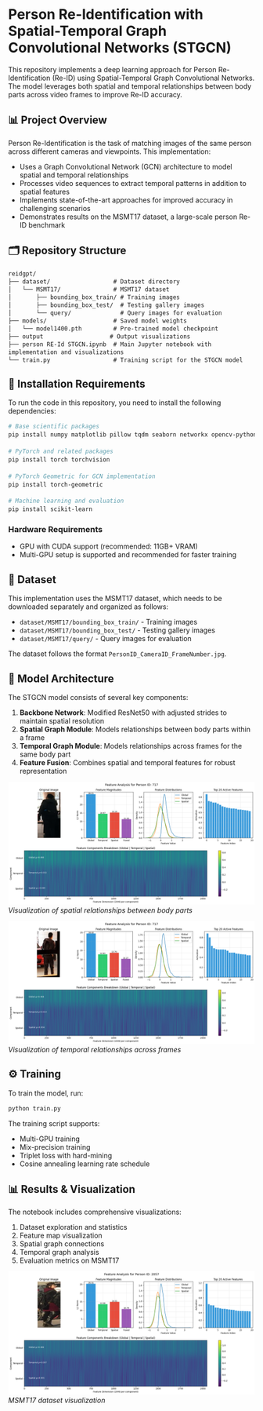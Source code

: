 # Person Re-Identification with Spatial-Temporal Graph Convolutional Networks (STGCN)

This repository implements a deep learning approach for Person Re-Identification (Re-ID) using Spatial-Temporal Graph Convolutional Networks. The model leverages both spatial and temporal relationships between body parts across video frames to improve Re-ID accuracy.

## 📊 Project Overview

Person Re-Identification is the task of matching images of the same person across different cameras and viewpoints. This implementation:

- Uses a Graph Convolutional Network (GCN) architecture to model spatial and temporal relationships
- Processes video sequences to extract temporal patterns in addition to spatial features
- Implements state-of-the-art approaches for improved accuracy in challenging scenarios
- Demonstrates results on the MSMT17 dataset, a large-scale person Re-ID benchmark

## 🗂️ Repository Structure

```
reidgpt/
├── dataset/                  # Dataset directory
│   └── MSMT17/               # MSMT17 dataset
│       ├── bounding_box_train/ # Training images
│       ├── bounding_box_test/  # Testing gallery images
│       └── query/              # Query images for evaluation
├── models/                   # Saved model weights
│   └── model1400.pth         # Pre-trained model checkpoint
├── output                   # Output visualizations
├── person RE-Id STGCN.ipynb  # Main Jupyter notebook with implementation and visualizations
└── train.py                  # Training script for the STGCN model
```

## 🔧 Installation Requirements

To run the code in this repository, you need to install the following dependencies:

```bash
# Base scientific packages
pip install numpy matplotlib pillow tqdm seaborn networkx opencv-python

# PyTorch and related packages
pip install torch torchvision

# PyTorch Geometric for GCN implementation
pip install torch-geometric

# Machine learning and evaluation
pip install scikit-learn 
```

### Hardware Requirements

- GPU with CUDA support (recommended: 11GB+ VRAM)
- Multi-GPU setup is supported and recommended for faster training

## 📝 Dataset

This implementation uses the MSMT17 dataset, which needs to be downloaded separately and organized as follows:

- `dataset/MSMT17/bounding_box_train/` - Training images
- `dataset/MSMT17/bounding_box_test/` - Testing gallery images
- `dataset/MSMT17/query/` - Query images for evaluation

The dataset follows the format `PersonID_CameraID_FrameNumber.jpg`.

## 🧠 Model Architecture

The STGCN model consists of several key components:

1. **Backbone Network**: Modified ResNet50 with adjusted strides to maintain spatial resolution
2. **Spatial Graph Module**: Models relationships between body parts within a frame
3. **Temporal Graph Module**: Models relationships across frames for the same body part
4. **Feature Fusion**: Combines spatial and temporal features for robust representation

![Spatial Graph Visualization](output/3.png)
*Visualization of spatial relationships between body parts*

![Temporal Graph Visualization](output/2.png)
*Visualization of temporal relationships across frames*

## ⚙️ Training

To train the model, run:

```bash
python train.py
```

The training script supports:
- Multi-GPU training
- Mix-precision training
- Triplet loss with hard-mining
- Cosine annealing learning rate schedule

## 📊 Results & Visualization

The notebook includes comprehensive visualizations:

1. Dataset exploration and statistics
2. Feature map visualization
3. Spatial graph connections
4. Temporal graph analysis
5. Evaluation metrics on MSMT17

![Dataset Visualization](output/1.png)
*MSMT17 dataset visualization*



